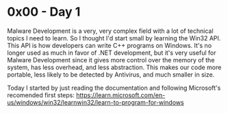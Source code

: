 # 0x00 - Day 1
Malware Development is a very, very complex field with a lot of technical topics I need to learn. So I thought I'd start small by learning the Win32 API. This API is how developers can write C++ programs on Windows. It's no longer used as much in favor of .NET development, but it's very useful for Malware Development since it gives more control over the memory of the system, has less overhead, and less abstraction. This makes our code more portable, less likely to be detected by Antivirus, and much smaller in size. 

Today I started by just reading the documentation and following Microsoft's recomended first steps: https://learn.microsoft.com/en-us/windows/win32/learnwin32/learn-to-program-for-windows